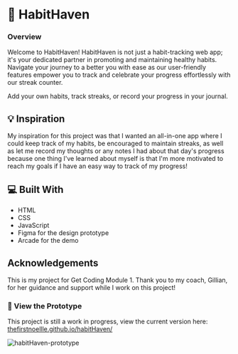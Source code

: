 # :notebook: HabitHaven

### Overview
Welcome to HabitHaven! HabitHaven is not just a habit-tracking web app; it's your dedicated partner in promoting and maintaining healthy habits. Navigate your journey to a better you with ease as our user-friendly features empower you to track and celebrate your progress effortlessly with our streak counter.

Add your own habits, track streaks, or record your progress in your journal.

## 💡 Inspiration

My inspiration for this project was that I wanted an all-in-one app where I could keep track of my habits, be encouraged to maintain streaks, as well as let me record my thoughts or any notes I had about that day's progress because one thing I've learned about myself is that I'm more motivated to reach my goals if I have an easy way to track of my progress! 

## :computer: Built With

- HTML
- CSS
- JavaScript
- Figma for the design prototype
- Arcade for the demo


## Acknowledgements
This is my project for Get Coding Module 1. Thank you to my coach, Gillian, for her guidance and support while I work on this project!

### 🚧 View the Prototype
This project is still a work in progress, view the current version here: [thefirstnoellle.github.io/habitHaven/](https://thefirstnoellle.github.io/habitHaven/)

![habitHaven-prototype](https://github.com/thefirstnoellle/habitHaven/assets/144460982/3c3188d0-43fc-47b0-8890-179efb67a99d)

